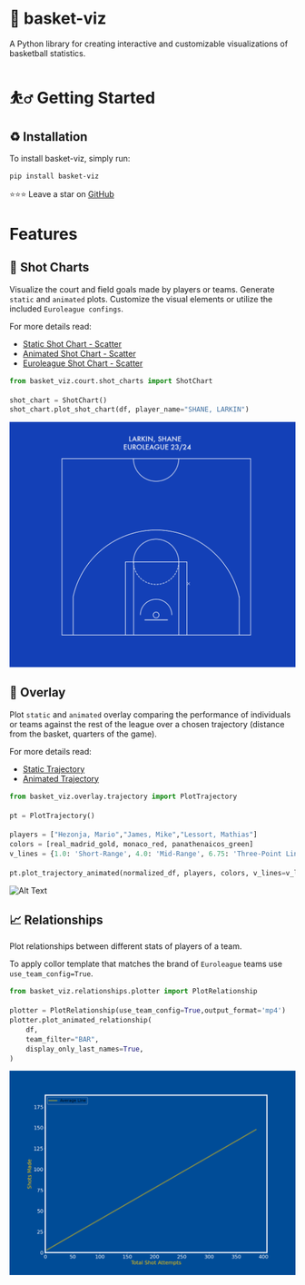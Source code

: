 🏀 basket-viz
==============================

A Python library for creating interactive and customizable visualizations of basketball statistics.


# ⛹️‍♂️ Getting Started 


## ♻️  Installation

To install basket-viz, simply run:

```bash
pip install basket-viz
```

⭐️⭐️⭐️ Leave a star on [GitHub](https://github.com/sVujke/basket-viz/tree/main)

# Features 

## 🎯 Shot Charts 

Visualize the court and field goals made by players or teams. Generate `static` and `animated` plots. Customize the visual elements or utilize the included `Euroleague confings`.

For more details read: 

-  [Static Shot Chart - Scatter ](shot_charts/static_scatter.md)
-  [Animated Shot Chart - Scatter](shot_charts/animated_scatter.md)
-  [Euroleague Shot Chart - Scatter](shot_charts/euroleague_scatter.md)


```python
from basket_viz.court.shot_charts import ShotChart

shot_chart = ShotChart()
shot_chart.plot_shot_chart(df, player_name="SHANE, LARKIN")
```

![Alt Text](/media/euroleague_shot_chart_efes.gif)

## 🎢 Overlay 
Plot `static` and `animated` overlay comparing the performance of individuals or teams against the rest of the league over a chosen trajectory (distance from the basket, quarters of the game). 

For more details read: 

-  [Static Trajectory](overlay/static-animated.md)
-  [Animated Trajectory](overlay/trajectory-animated.md)

```python
from basket_viz.overlay.trajectory import PlotTrajectory

pt = PlotTrajectory()

players = ["Hezonja, Mario","James, Mike","Lessort, Mathias"]
colors = [real_madrid_gold, monaco_red, panathenaicos_green]
v_lines = {1.0: 'Short-Range', 4.0: 'Mid-Range', 6.75: 'Three-Point Line'}

pt.plot_trajectory_animated(normalized_df, players, colors, v_lines=v_lines, title=f"Scoring Profiles \n EUROLEAGUE 23/24")
```

![Alt Text](/media/scoring_profile.gif)

## 📈 Relationships 

Plot relationships between different stats of players of a team. 

To apply collor template that matches the brand of `Euroleague` teams use `use_team_config=True`. 

```python
from basket_viz.relationships.plotter import PlotRelationship

plotter = PlotRelationship(use_team_config=True,output_format='mp4')
plotter.plot_animated_relationship(
    df,
    team_filter="BAR",
    display_only_last_names=True,
)
```

![Alt Text](media/BAR_.gif)